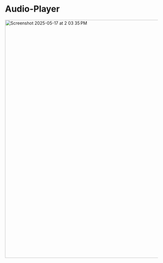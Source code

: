 # Audio-Player

<img width="782" alt="Screenshot 2025-05-17 at 2 03 35 PM" src="https://github.com/user-attachments/assets/e69c6996-7a44-4228-90d2-f943180f8786" />
